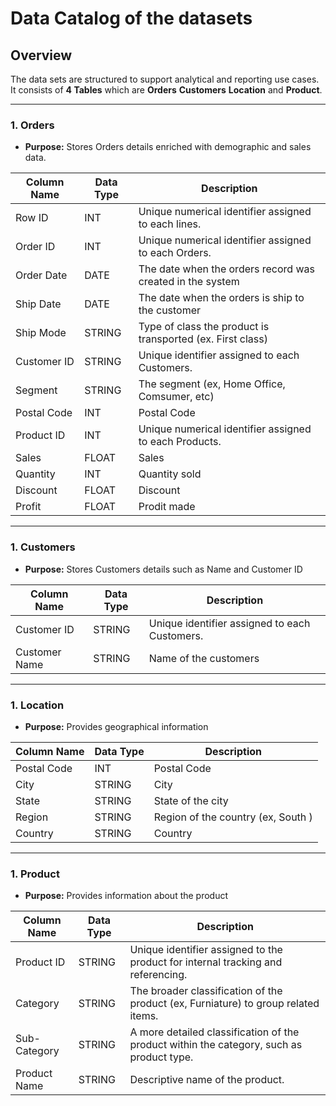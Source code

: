 # Data Catalog of the datasets 

## Overview
The data sets are  structured to support analytical and reporting use cases. It consists of **4 Tables** which are **Orders** **Customers** **Location** and **Product**.

---

### 1.  **Orders**
- **Purpose:** Stores Orders details enriched with demographic and sales data.


| Column Name      | Data Type     | Description                                                                                   |
|------------------|---------------|-----------------------------------------------------------------------------------------------|
| Row ID           | INT           | Unique numerical identifier assigned to each lines.                                           |
| Order ID         | INT           | Unique numerical identifier assigned to each Orders.                                          |
| Order Date       | DATE          | The date when the orders record was created in the system                                     |
| Ship Date        | DATE          | The date when the orders is  ship to the customer                                             |
| Ship Mode        | STRING        | Type of class the product is transported (ex. First class)                                    |
| Customer ID      | STRING        | Unique identifier assigned to each Customers.                                                 |
| Segment          | STRING        | The segment (ex, Home Office, Comsumer, etc)                                                  |
| Postal Code      | INT           | Postal Code                                                                                   |
| Product ID       | INT           | Unique numerical identifier assigned to each Products.                                        |
| Sales            | FLOAT         | Sales                                                                                         |
| Quantity         | INT           | Quantity sold                                                                                 |
| Discount         | FLOAT         | Discount                                                                                      |
| Profit           | FLOAT         | Prodit made                                                                                   |

---

### 1.  **Customers**
- **Purpose:** Stores Customers details such as Name and Customer ID


| Column Name      | Data Type     | Description                                                                                   |
|------------------|---------------|-----------------------------------------------------------------------------------------------|
| Customer ID      | STRING        | Unique identifier assigned to each Customers.                                                 |
| Customer Name    | STRING        | Name of the customers                                                                         |

---

### 1.  **Location**
- **Purpose:** Provides geographical information


| Column Name      | Data Type     | Description                                                                                   |
|------------------|---------------|-----------------------------------------------------------------------------------------------|
| Postal Code      | INT           | Postal Code                                                                                   |
| City             | STRING        | City                                                                                          |
| State            | STRING        | State of the city                                                                             |
| Region           | STRING        | Region of the country (ex, South )                                                            |
| Country          | STRING        | Country                                                                                       |

---

### 1.  **Product**
- **Purpose:** Provides information about the product


| Column Name      | Data Type     | Description                                                                                   |
|------------------|---------------|-----------------------------------------------------------------------------------------------|
| Product ID       | STRING        | Unique identifier assigned to the product for internal tracking and referencing.              |
| Category         | STRING        | The broader classification of the product (ex, Furniature) to group related items.            |
| Sub-Category     | STRING        | A more detailed classification of the product within the category, such as product type.      |
| Product Name     | STRING        | Descriptive name of the product.                                                              |
 



